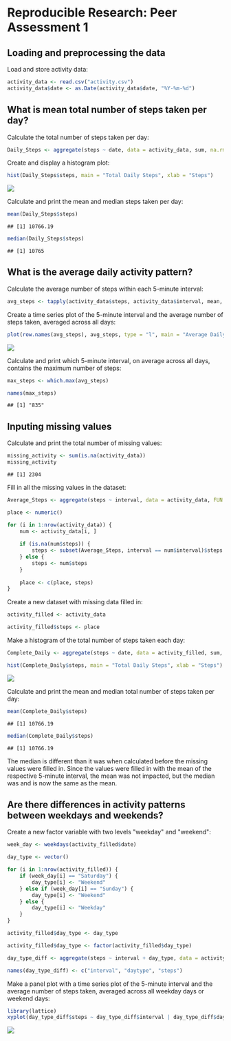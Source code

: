 # Reproducible Research: Peer Assessment 1

## Loading and preprocessing the data

Load and store activity data:


```r
activity_data <- read.csv("activity.csv")
activity_data$date <- as.Date(activity_data$date, "%Y-%m-%d")
```

## What is mean total number of steps taken per day?

Calculate the total number of steps taken per day:


```r
Daily_Steps <- aggregate(steps ~ date, data = activity_data, sum, na.rm = TRUE)
```

Create and display a histogram plot:


```r
hist(Daily_Steps$steps, main = "Total Daily Steps", xlab = "Steps")
```

![](PA1_template_files/figure-html/unnamed-chunk-3-1.png) 

Calculate and print the mean and median steps taken per day:


```r
mean(Daily_Steps$steps)
```

```
## [1] 10766.19
```

```r
median(Daily_Steps$steps)
```

```
## [1] 10765
```

## What is the average daily activity pattern?

Calculate the average number of steps within each 5-minute interval:


```r
avg_steps <- tapply(activity_data$steps, activity_data$interval, mean, na.rm = TRUE)
```

Create a time series plot of the 5-minute interval and the average number of steps taken, averaged across all days:


```r
plot(row.names(avg_steps), avg_steps, type = "l", main = "Average Daily Activity", xlab = "5 Minute Intervals", ylab = "Average Across All Days")
```

![](PA1_template_files/figure-html/unnamed-chunk-6-1.png) 

Calculate and print which 5-minute interval, on average across all days, contains the maximum number of steps:


```r
max_steps <- which.max(avg_steps)

names(max_steps)
```

```
## [1] "835"
```

## Inputing missing values

Calculate and print the total number of missing values:


```r
missing_activity <- sum(is.na(activity_data))
missing_activity
```

```
## [1] 2304
```

Fill in all the missing values in the dataset:


```r
Average_Steps <- aggregate(steps ~ interval, data = activity_data, FUN = mean)

place <- numeric()

for (i in 1:nrow(activity_data)) {
    num <- activity_data[i, ]
    
    if (is.na(num$steps)) {
        steps <- subset(Average_Steps, interval == num$interval)$steps
    } else {
        steps <- num$steps
    }
    
    place <- c(place, steps)
}
```

Create a new dataset with missing data filled in:


```r
activity_filled <- activity_data

activity_filled$steps <- place
```

Make a histogram of the total number of steps taken each day:


```r
Complete_Daily <- aggregate(steps ~ date, data = activity_filled, sum, na.rm = TRUE)

hist(Complete_Daily$steps, main = "Total Daily Steps", xlab = "Steps")
```

![](PA1_template_files/figure-html/unnamed-chunk-11-1.png) 

Calculate and print the mean and median total number of steps taken per day:


```r
mean(Complete_Daily$steps)
```

```
## [1] 10766.19
```

```r
median(Complete_Daily$steps)
```

```
## [1] 10766.19
```

The median is different than it was when calculated before the missing values were filled in.  Since the values were filled in with the mean of the respective 5-minute interval, the mean was not impacted, but the median was and is now the same as the mean.

## Are there differences in activity patterns between weekdays and weekends?

Create a new factor variable with two levels "weekday" and "weekend":


```r
week_day <- weekdays(activity_filled$date)

day_type <- vector()

for (i in 1:nrow(activity_filled)) {
    if (week_day[i] == "Saturday") {
        day_type[i] <- "Weekend"
    } else if (week_day[i] == "Sunday") {
        day_type[i] <- "Weekend"
    } else {
        day_type[i] <- "Weekday"
    }
}

activity_filled$day_type <- day_type

activity_filled$day_type <- factor(activity_filled$day_type)

day_type_diff <- aggregate(steps ~ interval + day_type, data = activity_filled, mean)

names(day_type_diff) <- c("interval", "daytype", "steps")
```

Make a panel plot with a time series plot of the 5-minute interval and the average number of steps taken, averaged across all weekday days or weekend days:


```r
library(lattice)
xyplot(day_type_diff$steps ~ day_type_diff$interval | day_type_diff$daytype, type = "l", layout = c(1, 2), xlab = "5-Minute Interval", ylab = "Average Number of Steps")
```

![](PA1_template_files/figure-html/unnamed-chunk-14-1.png) 
